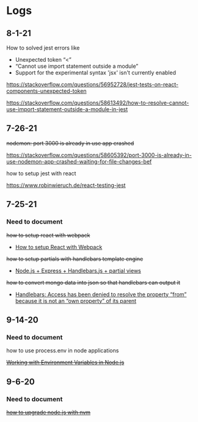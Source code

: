 # Logs

## 8-1-21

How to solved jest errors like 

- Unexpected token “<”
- “Cannot use import statement outside a module” 
-   Support for the experimental syntax 'jsx' isn't currently enabled

https://stackoverflow.com/questions/56952728/jest-tests-on-react-components-unexpected-token

https://stackoverflow.com/questions/58613492/how-to-resolve-cannot-use-import-statement-outside-a-module-in-jest

## 7-26-21

~~nodemon: port 3000 is already in use app crashed~~

https://stackoverflow.com/questions/58605392/port-3000-is-already-in-use-nodemon-app-crashed-waiting-for-file-changes-bef

how to setup jest with react

https://www.robinwieruch.de/react-testing-jest

## 7-25-21 

### Need to document 

~~how to setup react with webpack~~ 

- [How to setup React with Webpack](https://levelup.gitconnected.com/how-to-setup-a-react-application-with-webpack-f781b5c4a4ab)

~~how to setup partials with handlebars template engine~~

- [Node.js + Express + Handlebars.js + partial views](https://stackoverflow.com/questions/16385173/node-js-express-handlebars-js-partial-views)

~~how to convert mongo data into json so that handlebars can output it~~

- [Handlebars: Access has been denied to resolve the property “from” because it is not an “own property” of its parent](https://stackoverflow.com/questions/59690923/handlebars-access-has-been-denied-to-resolve-the-property-from-because-it-is)

## 9-14-20

### Need to document
how to use process.env in node applications

~~[Working with Environment Variables in Node.js](https://www.twilio.com/blog/working-with-environment-variables-in-node-js-html)~~

## 9-6-20

### Need to document

~~[how to upgrade node.js with nvm](https://stackoverflow.com/questions/34810526/how-to-properly-upgrade-node-using-nvm)~~

